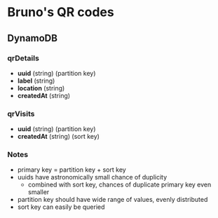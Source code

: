 # Bruno's QR codes


## DynamoDB
### qrDetails
- **uuid** (string) (partition key)
- **label** (string)
- **location** (string)
- **createdAt** (string)


### qrVisits
- **uuid** (string) (partition key)
- **createdAt** (string) (sort key)


### Notes
- primary key = partition key + sort key
- uuids have astronomically small chance of duplicity
  - combined with sort key, chances of duplicate primary key even smaller
- partition key should have wide range of values, evenly distributed
- sort key can easily be queried
